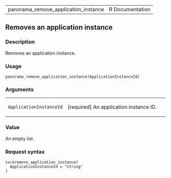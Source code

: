 <table style="width: 100%;">
<tbody>
<tr class="odd">
<td>panorama_remove_application_instance</td>
<td style="text-align: right;">R Documentation</td>
</tr>
</tbody>
</table>

## Removes an application instance

### Description

Removes an application instance.

### Usage

    panorama_remove_application_instance(ApplicationInstanceId)

### Arguments

<table>
<colgroup>
<col style="width: 35%" />
<col style="width: 65%" />
</colgroup>
<tbody>
<tr class="odd">
<td><code
id="panorama_remove_application_instance_:_ApplicationInstanceId">ApplicationInstanceId</code></td>
<td><p>[required] An application instance ID.</p></td>
</tr>
</tbody>
</table>

### Value

An empty list.

### Request syntax

    svc$remove_application_instance(
      ApplicationInstanceId = "string"
    )
